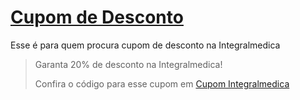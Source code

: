 # [Cupom de Desconto](https://github.com/CupomDeDesconto/Promocoes/blob/main/README.md)
Esse é para quem procura cupom de desconto na Integralmedica
<blockquote cite="https://asasdodesconto.com/desconto/garanta-20-de-desconto-na-integralmedica-2189167"><p>Garanta 20% de desconto na Integralmedica!</p><footer>Confira o código para esse cupom em <a href="https://asasdodesconto.com/desconto/garanta-20-de-desconto-na-integralmedica-2189167">Cupom Integralmedica</a></footer></blockquote>